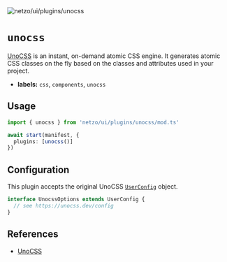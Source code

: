 <img src="https://raw.githubusercontent.com/netzo/netzo/main/assets/plugins/unocss.svg" alt="netzo/ui/plugins/unocss" class="mb-5 w-75px">

# `unocss`

[UnoCSS](https://unocss.dev) is an instant, on-demand atomic CSS engine. It generates atomic CSS classes on the fly based on the classes and attributes used in your project.

- **labels:** `css`, `components`, `unocss`

## Usage

```ts
import { unocss } from 'netzo/ui/plugins/unocss/mod.ts'

await start(manifest, {
  plugins: [unocss()]
})
```

## Configuration

This plugin accepts the original UnoCSS [`UserConfig`](https://unocss.dev/config) object.

```ts
interface UnocssOptions extends UserConfig {
  // see https://unocss.dev/config
}
```

## References

- [UnoCSS](https://unocss.dev/)
